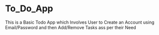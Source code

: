# To_Do_App
This is a Basic Todo App which Involves User to Create an Account using Email/Password and then Add/Remove Tasks ass per their Need
